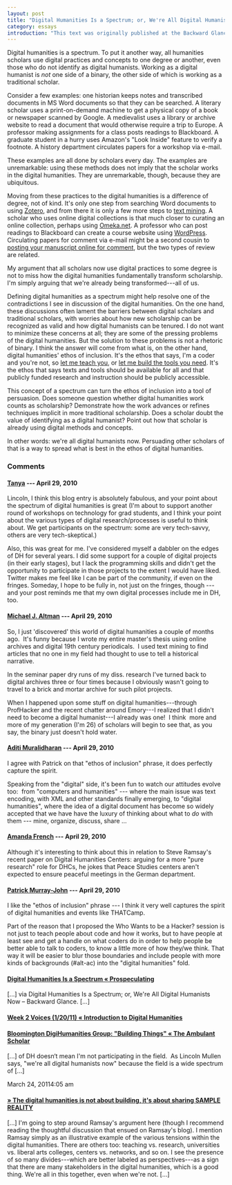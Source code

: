```yaml
---
layout: post
title: "Digital Humanities Is a Spectrum; or, We're All Digital Humanists Now"
category: essays
introduction: "This text was originally published at the Backward Glance."
---
```



Digital humanities is a spectrum. To put it another way, all humanities scholars use digital practices and concepts to one degree or another, even those who do not identify as digital humanists. Working as a digital humanist is _not_ one side of a binary, the other side of which is working as a traditional scholar.

Consider a few examples: one historian keeps notes and transcribed documents in MS Word documents so that they can be searched. A literary scholar uses a print-on-demand machine to get a physical copy of a book or newspaper scanned by Google. A medievalist uses a library or archive website to read a document that would otherwise require a trip to Europe. A professor making assignments for a class posts readings to Blackboard. A graduate student in a hurry uses Amazon's "Look Inside" feature to verify a footnote. A history department circulates papers for a workshop via e-mail.

These examples are all done by scholars every day. The examples are unremarkable: using these methods does not imply that the scholar works in the digital humanities. They are unremarkable, though, because they are ubiquitous.

Moving from these practices to the digital humanities is a difference of degree, not of kind. It's only one step from searching Word documents to using <a href="http://zotero.org">Zotero</a>, and from there it is only a few more steps to <a href="http://en.wikipedia.org/wiki/Text_mining">text mining</a>. A scholar who uses online digital collections is that much closer to curating an online collection, perhaps using <a href="http://omeka.net/">Omeka.net</a>. A professor who can post readings to Blackboard can create a course website using <a href="http://wordpress.org">WordPress</a>. Circulating papers for comment via e-mail might be a second cousin to <a href="http://mediacommons.futureofthebook.org/mcpress/plannedobsolescence/">posting your manuscript online for comment</a>, but the two types of review are related.

My argument that all scholars now use digital practices to some degree is not to miss how the digital humanities fundamentally transform scholarship. I'm simply arguing that we're already being transformed---all of us.

Defining digital humanities as a spectrum might help resolve one of the contradictions I see in discussion of the digital humanities. On the one hand, these discussions often lament the barriers between digital scholars and traditional scholars, with worries about how new scholarship can be recognized as valid and how digital humanists can be tenured. I do not want to minimize these concerns at all; they are some of the pressing problems of the digital humanities. But the solution to these problems is not a rhetoric of binary. I think the answer will come from what is, on the other hand, digital humanities' ethos of inclusion. It's the ethos that says, I'm a coder and you're not, so <a href="http://thatcamp.org/2010/who-wants-to-be-a-hacker/">let me teach you</a>, or <a href="http://oneweekonetool.org/">let me build the tools you need</a>. It's the ethos that says texts and tools should be available for all and that publicly funded research and instruction should be publicly accessible.

This concept of a spectrum can turn the ethos of inclusion into a tool of persuasion. Does someone question whether digital humanities work counts as scholarship? Demonstrate how the work advances or refines techniques implicit in more traditional scholarship. Does a scholar doubt the value of identifying as a digital humanist? Point out how that scholar is already using digital methods and concepts.

In other words: we're all digital humanists now. Persuading other scholars of that is a way to spread what is best in the ethos of digital humanities.



### Comments ###


#### <a href='http://tanyaroth.wordpress.com'>Tanya</a> --- April 29, 2010 ####

Lincoln, I think this blog entry is absolutely fabulous, and your point about the spectrum of digital humanities is great (I'm about to support another round of workshops on technology for grad students, and I think your point about the various types of digital research/processes is useful to think about. We get participants on the spectrum: some are very tech-savvy, others are very tech-skeptical.)

Also, this was great for me. I've considered myself a dabbler on the edges of DH for several years. I did some support for a couple of digital projects (in their early stages), but I lack the programming skills and didn't get the opportunity to participate in those projects to the extent I would have liked. Twitter makes me feel like I can be part of the community, if even on the fringes. Someday, I hope to be fully in, not just on the fringes, though --- and your post reminds me that my own digital processes include me in DH, too.



#### <a href="http://michaelaltman.wordpress.com/">Michael J. Altman</a> --- April 29, 2010 ####

So, I just 'discovered' this world of digital humanities a couple of months ago.  It's funny because I wrote my entire master's thesis using online archives and digital 19th century periodicals.  I used text mining to find articles that no one in my field had thought to use to tell a historical narrative.

In the seminar paper dry runs of my diss. research I've turned back to digital archives three or four times because I obviously wasn't going to travel to a brick and mortar archive for such pilot projects.

When I happened upon some stuff on digital humanities---through ProfHacker and the recent chatter around Emory---I realized that I didn't need to become a digital humanist---I already was one!  I think  more and more of my generation (I'm 26) of scholars will begin to see that, as you say, the binary just doesn't hold water.




#### <a href='http://cs.berkeley.edu/~aditi'>Aditi Muralidharan</a> --- April 29, 2010 ####

I agree with Patrick on that "ethos of inclusion" phrase, it does perfectly capture the spirit.

Speaking from the "digital" side, it's been fun to watch our attitudes evolve too:  from "computers and humanities" --- where the main issue was text encoding, with XML and other standards finally emerging, to "digital humanities", where the idea of a digital document has become so widely accepted that we have have the luxury of thinking about what to _do_ with them --- mine, organize, discuss, share &#8230;


#### <a href='http://amandafrench.net'>Amanda French</a> --- April 29, 2010 ####

Although it's interesting to think about this in relation to Steve Ramsay's recent paper on Digital Humanities Centers: arguing for a more "pure research" role for DHCs, he jokes that Peace Studies centers aren't expected to ensure peaceful meetings in the German department.

#### <a href='http://www.patrickgmj.net'>Patrick Murray-John</a> --- April 29, 2010 ####

I like the "ethos of inclusion" phrase --- I think it very well captures the spirit of digital humanities and events like THATCamp.

Part of the reason that I proposed the Who Wants to be a Hacker? session is not just to teach people about code and how it works, but to have people at least see and get a handle on what coders do in order to help people be better able to talk to coders, to know a little more of how they/we think. That way it will be easier to blur those boundaries and include people with more kinds of backgrounds (#alt-ac) into the "digital humanities" fold.

#### <a href='http://bdavisshannon.wordpress.com/2010/06/27/digital-humanities-is-a-spectrum/' rel='external nofollow' class='url'>Digital Humanities Is a Spectrum &laquo; Prospeculating</a> ####

<p>[...] via Digital Humanities Is a Spectrum; or, We're All Digital Humanists Now – Backward Glance. [...]</p>

#### <a href='http://introtodigitalhumanitiesspring2011.digress.it/week-2-voices-12011/' rel='external nofollow' class='url'>Week 2 Voices (1/20/11) &laquo; Introduction to Digital Humanities</a> ####


#### <a href='http://theambulantscholar.com/2011/03/23/bloomington-digihumanities-group-building-things/' rel='external nofollow' class='url'>Bloomington DigiHumanities Group: "Building Things" &laquo; The Ambulant Scholar</a> ####

<p>[...] of DH doesn&#8216;t mean I'm not participating in the field.  As Lincoln Mullen says, "we're all digital humanists now" because the field is a wide spectrum of [...]</p>
March 24, 20114:05 am

#### <a href='http://www.samplereality.com/2011/05/25/the-digital-humanities-is-not-about-building-its-about-sharing/' rel='external nofollow' class='url'>&raquo; The digital humanities is not about building, it's about sharing SAMPLE REALITY</a> ####

<p>[...] I'm going to step around Ramsay's argument here (though I recommend reading the thoughtful discussion that ensued on Ramsay's blog). I mention Ramsay simply as an illustrative example of the various tensions within the digital humanities. There are others too: teaching vs. research, universities vs. liberal arts colleges, centers vs. networks, and so on. I see the presence of so many divides---which are better labeled as perspectives---as a sign that there are many stakeholders in the digital humanities, which is a good thing. We're all in this together, even when we're not. [...]</p>

